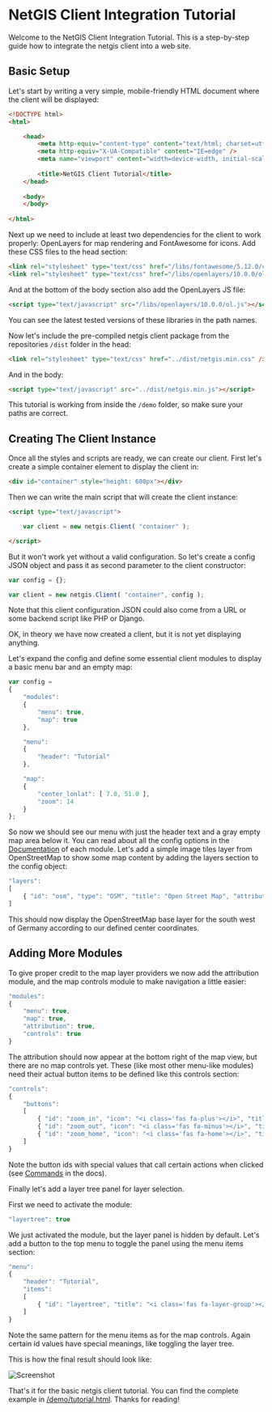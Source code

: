 # NetGIS Client Integration Tutorial

Welcome to the NetGIS Client Integration Tutorial. This is a step-by-step guide how to integrate the netgis client into a web site.

## Basic Setup

Let's start by writing a very simple, mobile-friendly HTML document where the client will be displayed:

```html
<!DOCTYPE html>
<html>

	<head>
		<meta http-equiv="content-type" content="text/html; charset=utf-8" />
		<meta http-equiv="X-UA-Compatible" content="IE=edge" />
		<meta name="viewport" content="width=device-width, initial-scale=1.0, maximum-scale=1.0, user-scalable=no" />
		
		<title>NetGIS Client Tutorial</title>
	</head>
	
	<body>
	</body>
	
</html>
```

Next up we need to include at least two dependencies for the client to work properly: OpenLayers for map rendering and FontAwesome for icons. Add these CSS files to the head section:

```html
<link rel="stylesheet" type="text/css" href="/libs/fontawesome/5.12.0/css/all.min.css" />
<link rel="stylesheet" type="text/css" href="/libs/openlayers/10.0.0/ol.css" />
```

And at the bottom of the body section also add the OpenLayers JS file:

```html
<script type="text/javascript" src="/libs/openlayers/10.0.0/ol.js"></script>
```

You can see the latest tested versions of these libraries in the path names.

Now let's include the pre-compiled netgis client package from the repositories ```/dist``` folder in the head:

```html
<link rel="stylesheet" type="text/css" href="../dist/netgis.min.css" />
```

And in the body:

```html
<script type="text/javascript" src="../dist/netgis.min.js"></script>
```

This tutorial is working from inside the ```/demo``` folder, so make sure your paths are correct.

## Creating The Client Instance

Once all the styles and scripts are ready, we can create our client.
First let's create a simple container element to display the client in:

```html
<div id="container" style="height: 600px"></div>
```

Then we can write the main script that will create the client instance:

```html
<script type="text/javascript">

	var client = new netgis.Client( "container" );

</script>
```

But it won't work yet without a valid configuration. So let's create a config JSON object and pass it as second parameter to the client constructor:

```js
var config = {};

var client = new netgis.Client( "container", config );
```

Note that this client configuration JSON could also come from a URL or some backend script like PHP or Django.

OK, in theory we have now created a client, but it is not yet displaying anything.

Let's expand the config and define some essential client modules to display a basic menu bar and an empty map:

```js
var config =
{
	"modules":
	{
		"menu": true,
		"map": true
	},

	"menu":
	{
		"header": "Tutorial"
	},

	"map":
	{
		"center_lonlat": [ 7.0, 51.0 ],
		"zoom": 14
	}
};
```

So now we should see our menu with just the header text and a gray empty map area below it.
You can read about all the config options in the [Documentation](https://sebastianpauli.net/netgis/docs/global.html#Modules) of each module.
Let's add a simple image tiles layer from OpenStreetMap to show some map content by adding the layers section to the config object:

```js
"layers":
[
	{ "id": "osm", "type": "OSM", "title": "Open Street Map", "attribution": "OpenStreetMap Contributors", "active": true }
]
```

This should now display the OpenStreetMap base layer for the south west of Germany according to our defined center coordinates.

## Adding More Modules

To give proper credit to the map layer providers we now add the attribution module, and the map controls module to make navigation a little easier:

```js
"modules":
{
	"menu": true,
	"map": true,
	"attribution": true,
	"controls": true
}
```

The attribution should now appear at the bottom right of the map view, but there are no map controls yet.
These (like most other menu-like modules) need their actual button items to be defined like this controls section:

```js
"controls":
{
	"buttons":
	[
		{ "id": "zoom_in", "icon": "<i class='fas fa-plus'></i>", "title": "Zoom +" },
		{ "id": "zoom_out", "icon": "<i class='fas fa-minus'></i>", "title": "Zoom -" },
		{ "id": "zoom_home", "icon": "<i class='fas fa-home'></i>", "title": "Zoom Home" }
	]
}
```

Note the button ids with special values that call certain actions when clicked (see [Commands](https://sebastianpauli.net/netgis/docs/global.html#Commands) in the docs).

Finally let's add a layer tree panel for layer selection.

First we need to activate the module:

```js
"layertree": true
```

We just activated the module, but the layer panel is hidden by default.
Let's add a button to the top menu to toggle the panel using the menu items section:

```js
"menu":
{
	"header": "Tutorial",
	"items":
	[
		{ "id": "layertree", "title": "<i class='fas fa-layer-group'></i><span>Layers</span>" }
	]
}
```

Note the same pattern for the menu items as for the map controls. Again certain id values have special meanings, like toggling the layer tree.

This is how the final result should look like:

![Screenshot](https://sebastianpauli.net/netgis/demo/tutorial.jpg)

That's it for the basic netgis client tutorial. You can find the complete example in [/demo/tutorial.html](https://github.com/sebastianpauli/netgis-client/blob/main/demo/tutorial.html).
Thanks for reading!
